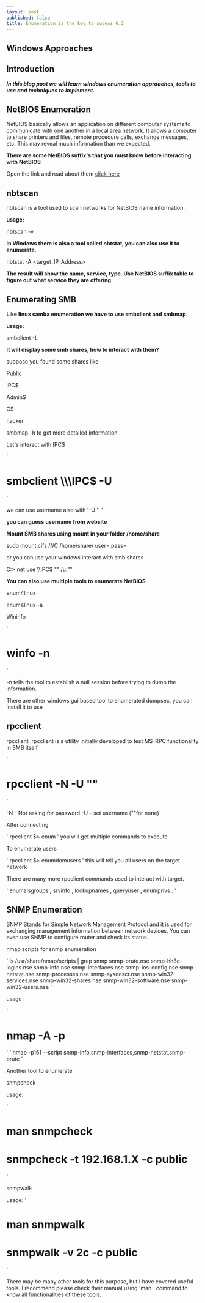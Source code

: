 ```yaml
---
layout: post
published: false
title: Enumeration is the key to sucess 6.2
---
```

## Windows Approaches

## Introduction

_**In this blog post we will learn windows enumeration approaches, tools to use and techniques to implement.**_





## NetBIOS Enumeration


NetBIOS basically allows an application on different computer systems to communicate with one another in a local area network.
It allows a computer to share printers and files, remote procedure calls, exchange messages, etc.
This may reveal much information than we expected.


**There are some NetBIOS suffix's that you must know before interacting with NetBIOS**

Open the link and read about them [click here](https://docs.microsoft.com/en-us/openspecs/windows_protocols/ms-brws/0c773bdd-78e2-4d8b-8b3d-b7506849847b?redirectedfrom=MSDN)


## nbtscan


nbtscan is a tool used to scan networks for NetBIOS name information.

**usage:**


 nbtscan -v  <TargetIP>
 

**In Windows there is also a tool called nbtstat, you can also use it to enumerate.**

  

 nbtstat -A <target_IP_Address>



**The result will show the name, service, type. Use NetBIOS suffix table to figure out what service they are offering.**


  
  
  
## Enumerating SMB


**Like linux samba enumeration we have to use smbclient and smbmap.**

**usage:**

 smbclient -L <Target IP>

  
**It will display some smb shares, how to interact with them?**

  
suppose you found some shares like



   Public
  
   IPC$
  
   Admin$
  
   C$
  
   hacker


smbmap -h <TargetIP> to get more detailed information


Let's interact with IPC$


`
# smbclient \\\\<targetIP>\\IPC$ -U 
`

we can use username also with '-U '<Username>' '
  
**you can guess username from website**
  
  
  
  

**Mount SMB shares using mount in your folder /home/share**


 sudo mount.cifs //<targetIP>/C /home/share/ user=,pass=


or you can use your windows interact with smb shares


C:\> net use \\<TargetIP>\IPC$ "" /u:""


**You can also use multiple tools to enumerate NetBIOS**

enum4linux


 enum4linux -a <TargetIP>


Wininfo

'
# winfo <targetIP> -n
'

-n tells the tool to establish a null session before trying to dump the information.

There are other windows gui based tool to enumerated dumpsec, you can install it to use

rpcclient
-------------

rpcclient  :rpcclient is a utility initially developed to test MS-RPC functionality in SMB itself.

`
# rpcclient -N -U "" <targetIP>
`

-N - Not asking for password
-U - set username (""for none)

After connecting

'
rpcclient $> enum
'
you will get multiple commands to execute.

To enumerate users 

'
rpcclient $> enumdomusers
'
this will tell you all users on the target network

There are many more rpcclient commands used to interact with target.

'
enumalsgroups , srvinfo , lookupnames ,
queryuser , enumprivs .
'


SNMP Enumeration
-------------------

SNMP Stands for Simple Network Management Protocol and it is used for exchanging management information between network devices.
You can even use SNMP to configure router and check its status.


nmap scripts for snmp enumeration

'
ls /usr/share/nmap/scripts | grep snmp
snmp-brute.nse
snmp-hh3c-logins.nse
snmp-info.nse
snmp-interfaces.nse
snmp-ios-config.nse
snmp-netstat.nse
snmp-processes.nse
snmp-sysdescr.nse
snmp-win32-services.nse
snmp-win32-shares.nse
snmp-win32-software.nse
snmp-win32-users.nse
'

usage :

'
# nmap -A -p <TargetIP> 
'
'
nmap -p161 --script snmp-info,snmp-interfaces,snmp-netstat,snmp-brute <TargetIP>
'

Another tool to enumerate

snmpcheck

usage:

'
# man snmpcheck

# snmpcheck -t 192.168.1.X -c public
'

snmpwalk

usage:
'
# man snmpwalk

# snmpwalk -v 2c <TargetIP> -c public
'


There may be many other tools for this purpose, but I have covered useful tools. I recommend please check their manual using
'man <toolname>` command to know all functionalities of these tools.



